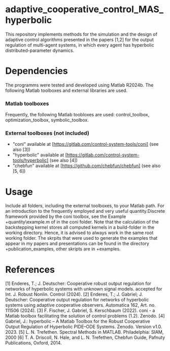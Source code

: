# adaptive_cooperative_control_MAS_hyperbolic

This repository implements methods for the simulation and the design of adaptive control algorithms presented in the papers [1,2] for the output regulation of multi-agent systems, in which every agent has hyperbolic distributed-parameter dynamics.

# Dependencies

The programms were tested and developed using Matlab R2024b.
The following Matlab toolboxes and external libraries are used.

### Matlab toolboxes

Frequently, the following Matlab toobloxes are used: control_toolbox, optimization_toolbox, symbolic_toolbox.

### External toolboxes (not included)

* "coni" available at [https://gitlab.com/control-system-tools/coni] (see also [3])
* "hyperbolic" available at [https://gitlab.com/control-system-tools/hyperbolic] (see also [4])
* "chebfun" available at [https://github.com/chebfun/chebfun] (see also [5, 6])

# Usage

Include all folders, including the external toolboxes, to your Matlab path.
For an introduction to the frequently employed and very useful quantity.Discrete framework provided by the coni toolbox, see the Example +quantity\example.m of in the coni folder.
Note that the calculation of the backstepping kernel stores all computed kernels in a build-folder in the working directory. 
Hence, it is advised to always work in the same root working folder.
The skrpits that were used to generate the examples that appear in my papers and presentations can be found in the directory +publication_examples, other skripts are in +examples.

# References

[1] Enderes, T.; J. Deutscher: Cooperative robust output regulation for networks of hyperbolic systems
with unknown signal models. accepted for Int. J. Robust Nonlin. Control (2024).
[2] Enderes, T.; J. Gabriel; J. Deutscher: Cooperative output regulation for networks of hyperbolic
systems using adaptive cooperative observers. Automatica 162, Art. no. 111506 (2024).
[3] F. Fischer, J. Gabriel, S. Kerschbaum (2022). coni - a Matlab toolbox facilitating the solution of control problems (1.2). Zenodo.
[4] Gabriel, J.: hyperbolic – A Matlab Toolbox for the Robust Cooperative Output Regulation of Hyperbolic PIDE–ODE Systems. Zenodo. Version v1.0. 2023.
[5] L. N. Trefethen. Spectral Methods in MATLAB. Philadelphia: SIAM, 2000
[6] T. A. Driscoll, N. Hale, and L. N. Trefethen, Chebfun Guide, Pafnuty Publications, Oxford, 2014.
